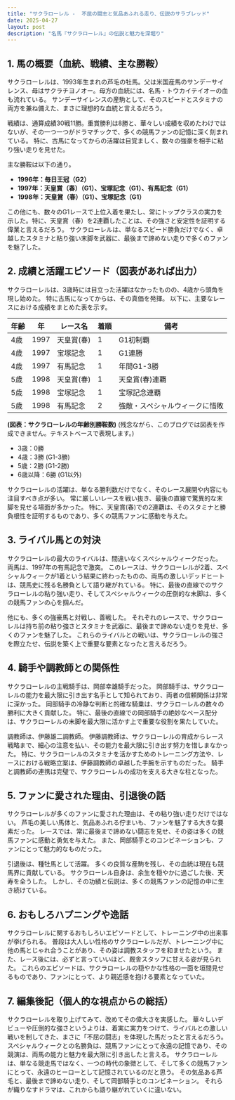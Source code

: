 ```yaml
---
title: "サクラローレル -  不屈の闘志と気品あふれる走り、伝説のサラブレッド"
date: 2025-04-27
layout: post
description: "名馬『サクラローレル』の伝説と魅力を深堀り"
---
```


## 1. 馬の概要（血統、戦績、主な勝鞍）

サクラローレルは、1993年生まれの芦毛の牡馬。父は米国産馬のサンデーサイレンス、母はサクラチヨノオー。母方の血統には、名馬・トウカイテイオーの血も流れている。  サンデーサイレンスの産駒として、そのスピードとスタミナの両方を兼ね備えた、まさに理想的な血統と言えるだろう。

戦績は、通算成績30戦11勝。重賞勝利は8勝と、華々しい成績を収めたわけではないが、その一つ一つがドラマチックで、多くの競馬ファンの記憶に深く刻まれている。  特に、古馬になってからの活躍は目覚ましく、数々の強豪を相手に粘り強い走りを見せた。

主な勝鞍は以下の通り。

* **1996年：毎日王冠（G2）**
* **1997年：天皇賞（春）（G1）、宝塚記念（G1）、有馬記念（G1）**
* **1998年：天皇賞（春）（G1）、宝塚記念（G1）**


この他にも、数々のG1レースで上位入着を果たし、常にトップクラスの実力を示した。特に、天皇賞（春）を2連覇したことは、その強さと安定性を証明する偉業と言えるだろう。  サクラローレルは、単なるスピード勝負だけでなく、卓越したスタミナと粘り強い末脚を武器に、最後まで諦めない走りで多くのファンを魅了した。


## 2. 成績と活躍エピソード（図表があれば出力）

サクラローレルは、3歳時には目立った活躍はなかったものの、4歳から頭角を現し始めた。  特に古馬になってからは、その真価を発揮。  以下に、主要なレースにおける成績をまとめた表を示す。

| 年齢 | 年 | レース名          | 着順 | 備考                                         |
|-----|----|-----------------|-------|----------------------------------------------|
| 4歳 | 1997 | 天皇賞(春)        | 1     | G1初制覇                                     |
| 4歳 | 1997 | 宝塚記念          | 1     | G1連勝                                     |
| 4歳 | 1997 | 有馬記念          | 1     | 年間G1-3勝                                   |
| 5歳 | 1998 | 天皇賞(春)        | 1     | 天皇賞(春)連覇                             |
| 5歳 | 1998 | 宝塚記念          | 1     | 宝塚記念連覇                                 |
| 5歳 | 1998 | 有馬記念          | 2     | 強敵・スペシャルウィークに惜敗               |


**(図表：サクラローレルの年齢別勝鞍数)**  (残念ながら、このブログでは図表を作成できません。テキストベースで表現します。)

* 3歳：0勝
* 4歳：3勝 (G1-3勝)
* 5歳：2勝 (G1-2勝)
* 6歳以降：6勝 (G1以外)


サクラローレルの活躍は、単なる勝利数だけでなく、そのレース展開や内容にも注目すべき点が多い。  常に厳しいレースを戦い抜き、最後の直線で驚異的な末脚を見せる場面が多かった。  特に、天皇賞(春)での2連覇は、そのスタミナと勝負根性を証明するものであり、多くの競馬ファンに感動を与えた。


## 3. ライバル馬との対決

サクラローレルの最大のライバルは、間違いなくスペシャルウィークだった。  両馬は、1997年の有馬記念で激突。  このレースは、サクラローレルが2着、スペシャルウィークが1着という結果に終わったものの、両馬の激しいデッドヒートは、競馬史に残る名勝負として語り継がれている。  特に、最後の直線でのサクラローレルの粘り強い走り、そしてスペシャルウィークの圧倒的な末脚は、多くの競馬ファンの心を掴んだ。

他にも、多くの強豪馬と対戦し、善戦した。  それぞれのレースで、サクラローレルは持ち前の粘り強さとスタミナを武器に、最後まで諦めない走りを見せ、多くのファンを魅了した。  これらのライバルとの戦いは、サクラローレルの強さを際立たせ、伝説を築く上で重要な要素となったと言えるだろう。


## 4. 騎手や調教師との関係性

サクラローレルの主戦騎手は、岡部幸雄騎手だった。  岡部騎手は、サクラローレルの能力を最大限に引き出す名手として知られており、両者の信頼関係は非常に深かった。  岡部騎手の冷静な判断と的確な騎乗は、サクラローレルの数々の勝利に大きく貢献した。  特に、最後の直線での岡部騎手の絶妙なペース配分は、サクラローレルの末脚を最大限に活かす上で重要な役割を果たしていた。

調教師は、伊藤雄二調教師。  伊藤調教師は、サクラローレルの育成からレース戦略まで、細心の注意を払い、その能力を最大限に引き出す努力を惜しまなかった。  特に、サクラローレルのスタミナを活かすためのトレーニング方法や、レースにおける戦略立案は、伊藤調教師の卓越した手腕を示すものだった。  騎手と調教師の連携は完璧で、サクラローレルの成功を支える大きな柱となった。


## 5. ファンに愛された理由、引退後の話

サクラローレルが多くのファンに愛された理由は、その粘り強い走りだけではない。  芦毛の美しい馬体と、気品あふれる佇まいも、ファンを魅了する大きな要素だった。  レースでは、常に最後まで諦めない闘志を見せ、その姿は多くの競馬ファンに感動と勇気を与えた。  また、岡部騎手とのコンビネーションも、ファンにとって魅力的なものだった。

引退後は、種牡馬として活躍。  多くの良質な産駒を残し、その血統は現在も競馬界に貢献している。  サクラローレル自身は、余生を穏やかに過ごした後、天寿を全うした。  しかし、その功績と伝説は、多くの競馬ファンの記憶の中に生き続けている。


## 6. おもしろハプニングや逸話

サクラローレルに関するおもしろいエピソードとして、トレーニング中の出来事が挙げられる。  普段は大人しい性格のサクラローレルだが、トレーニング中に他の馬とじゃれ合うことがあり、その姿は調教スタッフを和ませたという。  また、レース後には、必ずと言っていいほど、厩舎スタッフに甘える姿が見られた。  これらのエピソードは、サクラローレルの穏やかな性格の一面を垣間見せるものであり、ファンにとって、より親近感を抱ける要素となっていた。


## 7. 編集後記（個人的な視点からの総括）

サクラローレルを取り上げてみて、改めてその偉大さを実感した。  華々しいデビューや圧倒的な強さというよりは、着実に実力をつけて、ライバルとの激しい戦いを制してきた、まさに「不屈の闘志」を体現した馬だったと言えるだろう。  スペシャルウィークとの名勝負は、競馬ファンにとって永遠の記憶であり、その競演は、両馬の能力と魅力を最大限に引き出したと言える。  サクラローレルは、単なる競走馬ではなく、一つの時代の象徴として、そして多くの競馬ファンにとって、永遠のヒーローとして記憶されているのだと思う。  その気品ある芦毛と、最後まで諦めない走り、そして岡部騎手とのコンビネーション。  それらが織りなすドラマは、これからも語り継がれていくに違いない。
